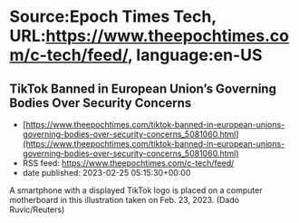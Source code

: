 # Source:Epoch Times Tech, URL:https://www.theepochtimes.com/c-tech/feed/, language:en-US

## TikTok Banned in European Union’s Governing Bodies Over Security Concerns
 - [https://www.theepochtimes.com/tiktok-banned-in-european-unions-governing-bodies-over-security-concerns_5081060.html](https://www.theepochtimes.com/tiktok-banned-in-european-unions-governing-bodies-over-security-concerns_5081060.html)
 - RSS feed: https://www.theepochtimes.com/c-tech/feed/
 - date published: 2023-02-25 05:15:30+00:00

A smartphone with a displayed TikTok logo is placed on a computer motherboard in this illustration taken on Feb. 23, 2023. (Dado Ruvic/Reuters)

